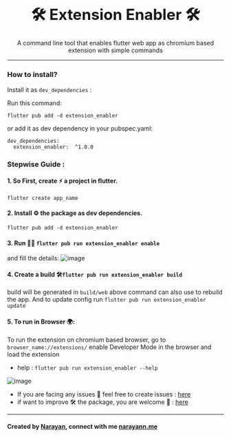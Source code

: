 <div align="center">
  <h1 align="center" style="font-size: 35px;">🛠️  Extension Enabler 🛠️</h1>
  <p align="center">
  A command line tool that enables flutter web app as chromium based extension with simple commands
 </p>
</div>

---

### How to install?

Install it as `dev_dependencies` :

Run this command:

```
flutter pub add -d extension_enabler
```

or add it as dev dependency in your pubspec.yaml:

```
dev_dependencies:
  extension_enabler:  ^1.0.0
```

### Stepwise Guide :

#### 1. So First, create ⚡ a project in flutter.

`flutter create app_name`

#### 2. Install ⚙️ the package as dev dependencies.

`flutter pub add -d extension_enabler`

#### 3. Run 🏃‍♂️ `flutter pub run extension_enabler enable`

and fill the details:
![image](https://user-images.githubusercontent.com/64174995/212165333-10ce1d61-33e1-401b-80dc-5c0e7ef080fa.png)

#### 4. Create a build 🛠️`flutter pub run extension_enabler build `

build will be generated in `build/web`
above command can also use to rebuild the app.
And to update config run `flutter pub run extension_enabler update`

#### 5. To run in Browser 🌍:

To run the extension on chromium based browser,
go to `browser_name://extensions/` enable Developer Mode in the browser and load the extension

- help : `flutter pub run extension_enabler --help`

![image](https://user-images.githubusercontent.com/64174995/212167844-45ae43f3-036e-4211-bb81-b443b2222908.png)

- If you are facing any issues 🤔 feel free to create issues : [here](https://github.com/narayann7/ExtensionEnabler/issues)
- if want to improve 🛠️ the package, you are welcome 🙏 : [here](https://github.com/narayann7/ExtensionEnabler)

---

#### Created by [Narayan](https://www.linkedin.com/in/narayann/), connect with me [narayann.me](https://narayann.me/)
